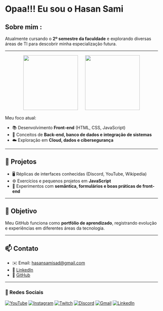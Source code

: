 # Opaa!!! Eu sou o Hasan Sami

## Sobre mim :
Atualmente cursando o **2º semestre da faculdade** e explorando diversas áreas de TI para descobrir minha especialização futura.  

---

<p align="center">
  <img height="180em" src="https://github-readme-stats.vercel.app/api?username=hasansamisad&show_icons=true&count_private=true&include_all_commits=true&theme=tokyonight"/>
  &nbsp;&nbsp;&nbsp;&nbsp; <!-- Espaço entre os cards -->
  <img height="180em" src="https://github-readme-stats.vercel.app/api/top-langs/?username=hasansamisad&layout=compact&theme=tokyonight"/>
</p>


Meu foco atual:
- 📚 Desenvolvimento **Front-end** (HTML, CSS, JavaScript)  
- 🧩 Conceitos de **Back-end, banco de dados e integração de sistemas**  
- ☁️ Exploração em **Cloud, dados e cibersegurança**  

---

## 📂 Projetos
- 🖥️ Réplicas de interfaces conhecidas (Discord, YouTube, Wikipedia)  
- ⚙️ Exercícios e pequenos projetos em **JavaScript**  
- 📑 Experimentos com **semântica, formulários e boas práticas de front-end**

---

## 🚀 Objetivo
Meu GitHub funciona como **portfólio de aprendizado**, registrando evolução e experiências em diferentes áreas da tecnologia.

---

## 📫 Contato
- ✉️ Email: hasansamisad@gmail.com  
- 💼 [LinkedIn](https://linkedin.com/in/hasansamisad)  
- 🐙 [GitHub](https://github.com/hasansamisad)  

---

### 🔗 Redes Sociais
[![YouTube](https://img.shields.io/badge/YouTube-FF0000?style=for-the-badge&logo=youtube&logoColor=white)](https://youtube.com/) 
[![Instagram](https://img.shields.io/badge/Instagram-E4405F?style=for-the-badge&logo=instagram&logoColor=white)](https://instagram.com/) 
[![Twitch](https://img.shields.io/badge/Twitch-9146FF?style=for-the-badge&logo=twitch&logoColor=white)](https://twitch.tv/) 
[![Discord](https://img.shields.io/badge/Discord-5865F2?style=for-the-badge&logo=discord&logoColor=white)](https://discord.com/) 
[![Gmail](https://img.shields.io/badge/Gmail-D14836?style=for-the-badge&logo=gmail&logoColor=white)](mailto:hasansamisad@gmail.com) 
[![LinkedIn](https://img.shields.io/badge/LinkedIn-0A66C2?style=for-the-badge&logo=linkedin&logoColor=white)](https://linkedin.com/in/hasansamisad)
